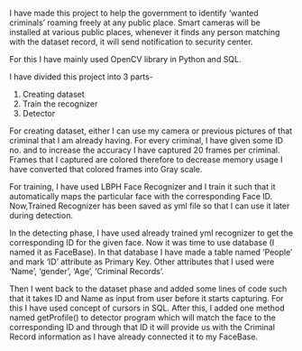 I have made this project to help the government to identify ‘wanted criminals’ roaming  freely at any  public place. Smart cameras will be installed at various public places, whenever it finds any person matching  with the dataset record, it will send notification to security center.

For this I have mainly used OpenCV library in Python and SQL.

I have divided this project into 3 parts-
1.	Creating dataset
2.	Train the recognizer
3.	Detector 

For creating dataset, either I can use my camera or previous pictures of that criminal that I am already having. For every criminal, I have given some ID no. and to increase the accuracy I have captured 20 frames per criminal. Frames that I captured are colored therefore to decrease memory usage I have converted that colored frames into Gray scale.

For training, I have used LBPH Face Recognizer and I train it such that it automatically maps the particular face with the corresponding  Face ID. Now,Trained Recognizer has been saved as yml file so that I can use it later during detection.

In the detecting phase, I have used already trained yml recognizer to get the corresponding  ID for the given face. 
Now it was time to use database (I named it as FaceBase). In that database I have made a table named ‘People’ and mark ‘ID’ attribute as Primary Key. Other attributes that I used were ‘Name’, ‘gender’, ‘Age’, ‘Criminal Records’.

Then I went back to the dataset phase and added some lines of code such that it takes ID and Name as input from user before it starts capturing. For this I have used concept of cursors in SQL.
After this, I added one method named getProfile() to detector program which will match the face to the corresponding ID and through that ID it will provide us with the Criminal Record information as I have already connected it to my FaceBase.

